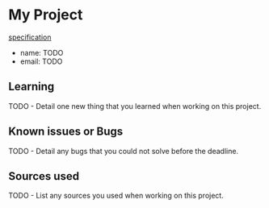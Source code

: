 # My Project

[specification](https://shanepanter.com/os/p3.html)

- name: TODO
- email: TODO

## Learning

TODO - Detail one new thing that you learned when working on this project.

## Known issues or Bugs

TODO - Detail any bugs that you could not solve before the deadline.

## Sources used

TODO - List any sources you used when working on this project.
